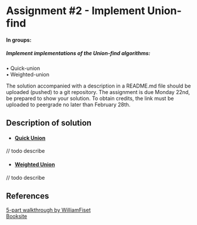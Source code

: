 # Assignment #2 - Implement Union-find

#### In groups:
##### Implement implementations of the Union-find algorithms:  
• Quick-union  
• Weighted-union  
  
The solution accompanied with a description in a README.md file should be uploaded (pushed) to a git repository. The assignment is due Monday 22nd, be prepared to show your solution. To obtain credits, the link must be uploaded to peergrade no later than February 28th.

## Description of solution
* #### [Quick Union](https://github.com/Hold-Krykke-BA/MAT-AL/blob/main/Assignment2/src/solution/QuickUnion.java)
// todo describe
* #### [Weighted Union](https://github.com/Hold-Krykke-BA/MAT-AL/blob/main/Assignment2/src/solution/WeightedUnion.java)
// todo describe

## References
[5-part walkthrough by WilliamFiset](https://www.youtube.com/watch?v=ibjEGG7ylHk)  
[Booksite](https://algs4.cs.princeton.edu/15uf/)
